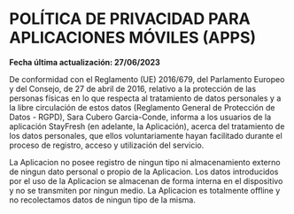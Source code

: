 # POLÍTICA DE PRIVACIDAD PARA APLICACIONES MÓVILES (APPS)

**Fecha última actualización: 27/06/2023**

De conformidad con el Reglamento (UE) 2016/679, del Parlamento Europeo y del Consejo, de 27 de abril de 2016, relativo a
la protección de las personas físicas en lo que respecta al tratamiento de datos personales y a la libre circulación de estos
datos (Reglamento General de Protección de Datos - RGPD), Sara Cubero Garcia-Conde, informa a los usuarios de la
aplicación StayFresh (en adelante, la Aplicación), acerca del tratamiento de los datos personales, que ellos
voluntariamente hayan facilitado durante el proceso de registro, acceso y utilización del servicio.

La Aplicacion no posee registro de ningun tipo ni almacenamiento externo de ningun dato personal o propio de la Aplicacion. Los datos introducidos por el uso de la Aplicacion se almacenan de forma interna en el dispositivo y no se transmiten por ningun medio. La Aplicacion es totalmente offline y no recolectamos datos de ningun tipo de la misma.
